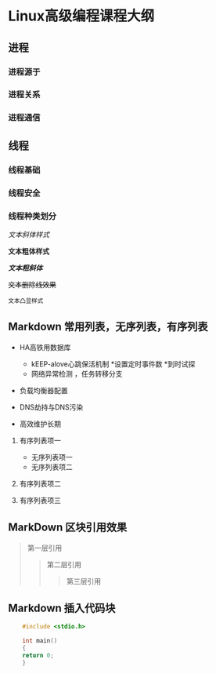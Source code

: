 # Linux高级编程课程大纲

## 进程

### 进程源于
### 进程关系
### 进程通信

## 线程

### 线程基础
### 线程安全
### 线程种类划分

*文本斜体样式*

**文本粗体样式**

***文本粗斜体***

~~文本删除线效果~~

  `文本凸显样式`


## Markdown 常用列表，无序列表，有序列表 

* HA高铁用数据库
	* kEEP-alove心跳保活机制
		*设置定时事件数
		*到时试探
	* 网络异常检测 ，任务转移分支

* 负载均衡器配置

* DNS劫持与DNS污染

* 高效维护长期

1. 有序列表项一
	* 无序列表项一
	* 无序列表项二
2. 有序列表项二

3. 有序列表项三

## MarkDown 区块引用效果

> 第一层引用
>> 第二层引用
>>> 第三层引用

## Markdown 插入代码块

```C
	#include <stdio.h>

	int main()
	{
	return 0;
	}
```


